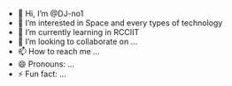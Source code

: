 - 👋 Hi, I’m @DJ-no1
- 👀 I’m interested in Space and every types of technology
- 🌱 I’m currently learning in RCCIIT 
- 💞️ I’m looking to collaborate on ...
- 📫 How to reach me ...
- 😄 Pronouns: ...
- ⚡ Fun fact: ...

<!---
DJ-no1/DJ-no1 is a ✨ special ✨ repository because its `README.md` (this file) appears on your GitHub profile.
You can click the Preview link to take a look at your changes.
--->
